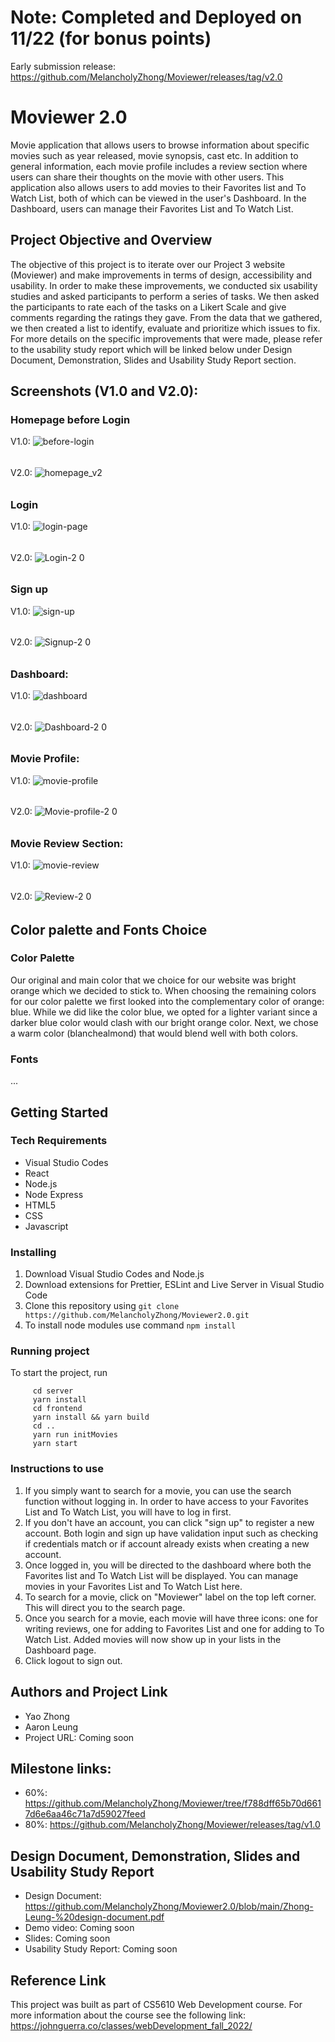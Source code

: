 # Note: Completed and Deployed on 11/22 (for bonus points)
Early submission release: https://github.com/MelancholyZhong/Moviewer/releases/tag/v2.0
# Moviewer 2.0

Movie application that allows users to browse information about specific movies such as year released, movie synopsis, cast etc.  In addition to general information, each movie profile includes a review section where users can share their thoughts on the movie with other users.  This application also allows users to add movies to their Favorites list and To Watch List, both of which can be viewed in the user's Dashboard.  In the Dashboard, users can manage their Favorites List and To Watch List.    

## Project Objective and Overview

The objective of this project is to iterate over our Project 3 website (Moviewer) and make improvements in terms of design, accessibility and usability. In order to make these improvements, we conducted six usability studies and asked participants to perform a series of tasks.  We then asked the participants to rate each of the tasks on a Likert Scale and give comments regarding the ratings they gave.  From the data that we gathered, we then created a list to identify, evaluate and prioritize which issues to fix.  For more details on the specific improvements that were made, please refer to the usability study report which will be linked below under Design Document, Demonstration, Slides and Usability Study Report section.      

## Screenshots (V1.0 and V2.0):

### Homepage before Login
V1.0:
![before-login](https://user-images.githubusercontent.com/97815716/203131365-59c43d0e-d8e6-4cf7-bd6a-a293d9673480.png)
######
V2.0:
![homepage_v2](https://user-images.githubusercontent.com/97815716/206814556-5a1f1f66-6201-41ed-abd3-ddbab5af21cb.png)
######
######
### Login 
V1.0:
![login-page](https://user-images.githubusercontent.com/97815716/203131538-ebf26e60-f527-4a3a-91f1-af8029439a73.png)
######
V2.0:
![Login-2 0](https://user-images.githubusercontent.com/97815716/206814765-83175990-a5f5-4076-9c5d-dd5503935811.png)
######
######
### Sign up 
V1.0:
![sign-up](https://user-images.githubusercontent.com/97815716/203132497-5987515e-31c0-4569-91fd-948178311069.png)
######
V2.0:
![Signup-2 0](https://user-images.githubusercontent.com/97815716/206814984-d68f3b85-30fb-4123-bb3d-4fa646189db2.png)
######
######
### Dashboard:
V1.0:
![dashboard](https://user-images.githubusercontent.com/97815716/203275926-ded885c8-1733-4f0e-8492-fc49b6e9041d.png)
######
V2.0:
![Dashboard-2 0](https://user-images.githubusercontent.com/97815716/206816419-49224543-abd6-4f4b-9b65-9b191a815902.png)
######
######
### Movie Profile:
V1.0:
![movie-profile](https://user-images.githubusercontent.com/97815716/203132047-d646d465-05a8-4a34-8178-60feb19c6859.png)
######
V2.0:
![Movie-profile-2 0](https://user-images.githubusercontent.com/97815716/206818041-e6c804e0-8843-469a-9963-4350c9aa8aed.png)
######
######
### Movie Review Section:
V1.0:
![movie-review](https://user-images.githubusercontent.com/97815716/203132162-6e341736-65e5-4a5e-bf09-b485e36137aa.png)
######
V2.0:
![Review-2 0](https://user-images.githubusercontent.com/97815716/206818047-f4dabe93-7785-4a09-9fbf-f97bd73fb765.png)
######

## Color palette and Fonts Choice
### Color Palette
Our original and main color that we choice for our website was bright orange which we decided to stick to.  When choosing the remaining colors for our color palette we first looked into the complementary color of orange: blue.  While we did like the color blue, we opted for a lighter variant since a darker blue color would clash with our bright orange color.  Next, we chose a warm color (blanchealmond) that would blend well with both colors.

### Fonts
...

## Getting Started

### Tech Requirements

- Visual Studio Codes
- React
- Node.js
- Node Express
- HTML5
- CSS
- Javascript

### Installing

1. Download Visual Studio Codes and Node.js
2. Download extensions for Prettier, ESLint and Live Server in Visual Studio Code
3. Clone this repository using `git clone https://github.com/MelancholyZhong/Moviewer2.0.git`
4. To install node modules use command `npm install`

### Running project

To start the project, run

```
     cd server
     yarn install
     cd frontend
     yarn install && yarn build
     cd ..
     yarn run initMovies
     yarn start
```

### Instructions to use

1. If you simply want to search for a movie, you can use the search function without logging in. In order to have access to your Favorites List and To Watch List, you will have to log in first.
2. If you don't have an account, you can click "sign up" to register a new account. Both login and sign up have validation input such as checking if credentials match or if account already exists when creating a new account.
3. Once logged in, you will be directed to the dashboard where both the Favorites list and To Watch List will be displayed.  You can manage movies in your Favorites List and To Watch List here.
4. To search for a movie, click on "Moviewer" label on the top left corner.  This will direct you to the search page. 
5. Once you search for a movie, each movie will have three icons: one for writing reviews, one for adding to Favorites List and one for adding to To Watch List.  Added movies will now show up in your lists in the Dashboard page.
5. Click logout to sign out.

## Authors and Project Link

- Yao Zhong
- Aaron Leung
- Project URL: Coming soon

## Milestone links:

- 60%: https://github.com/MelancholyZhong/Moviewer/tree/f788dff65b70d6617d6e6aa46c71a7d59027feed
- 80%: https://github.com/MelancholyZhong/Moviewer/releases/tag/v1.0


## Design Document, Demonstration, Slides and Usability Study Report

- Design Document: https://github.com/MelancholyZhong/Moviewer2.0/blob/main/Zhong-Leung-%20design-document.pdf
- Demo video: Coming soon
- Slides: Coming soon
- Usability Study Report: Coming soon

## Reference Link

This project was built as part of CS5610 Web Development course. For more information about the course see the following link:
https://johnguerra.co/classes/webDevelopment_fall_2022/
